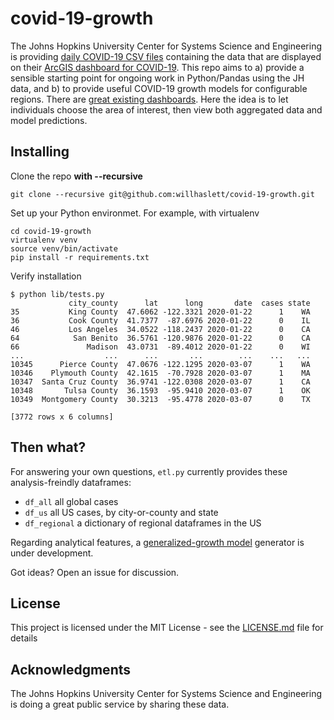 # covid-19-growth

The Johns Hopkins University Center for Systems Science and Engineering is providing
[daily COVID-19 CSV files](https://github.com/CSSEGISandData/COVID-19) containing the data that are
displayed on their
[ArcGIS dashboard for COVID-19](https://gisanddata.maps.arcgis.com/apps/opsdashboard/index.html#/bda7594740fd40299423467b48e9ecf6).
This repo aims to a) provide a sensible starting point for ongoing work in Python/Pandas using
the JH data, and b) to provide useful COVID-19 growth models for configurable regions. There are [great existing dashboards](https://www.technologyreview.com/s/615330/best-worst-coronavirus-dashboards/). Here the idea is to let individuals choose the area of interest, then view both aggregated data and model predictions.

## Installing

Clone the repo **with --recursive**
```
git clone --recursive git@github.com:willhaslett/covid-19-growth.git
```

Set up your Python environmet. For example, with virtualenv
```
cd covid-19-growth
virtualenv venv
source venv/bin/activate
pip install -r requirements.txt
```
Verify installation
```
$ python lib/tests.py
             city_county      lat      long       date  cases state
35           King County  47.6062 -122.3321 2020-01-22      1    WA
36           Cook County  41.7377  -87.6976 2020-01-22      0    IL
46           Los Angeles  34.0522 -118.2437 2020-01-22      0    CA
64            San Benito  36.5761 -120.9876 2020-01-22      0    CA
66               Madison  43.0731  -89.4012 2020-01-22      0    WI
...                  ...      ...       ...        ...    ...   ...
10345      Pierce County  47.0676 -122.1295 2020-03-07      1    WA
10346    Plymouth County  42.1615  -70.7928 2020-03-07      1    MA
10347  Santa Cruz County  36.9741 -122.0308 2020-03-07      1    CA
10348       Tulsa County  36.1593  -95.9410 2020-03-07      1    OK
10349  Montgomery County  30.3213  -95.4778 2020-03-07      0    TX

[3772 rows x 6 columns]
```

## Then what?

For answering your own questions, `etl.py` currently provides these analysis-freindly dataframes:
* `df_all` all global cases
* `df_us` all US cases, by city-or-county and state
* `df_regional` a dictionary of regional dataframes in the US

Regarding analytical features, a [generalized-growth model](https://www.sciencedirect.com/science/article/pii/S1755436516000037)
generator is under development.

Got ideas? Open an issue for discussion.

## License

This project is licensed under the MIT License - see the [LICENSE.md](LICENSE.md) file for details

## Acknowledgments

The Johns Hopkins University Center for Systems Science and Engineering is doing a great public service by sharing these data.

